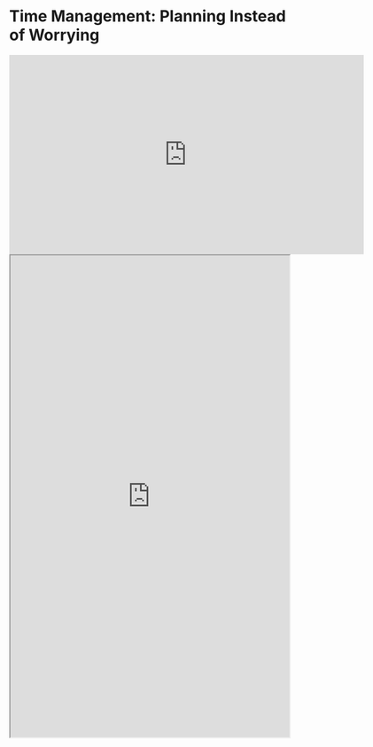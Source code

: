 # Time Management: Planning Instead of Worrying  

<iframe data-type="vimeo" id="590026724" width="640" height="360" src="https://player.vimeo.com/video/590026724" frameborder="0" allow="autoplay; fullscreen" allowfullscreen></iframe>

<iframe data-type="learnosity" id="wise-time-manage"  src="https://coursekata.org/learnosity/preview/wise-time-manage" width="100%" height="870"></iframe>

